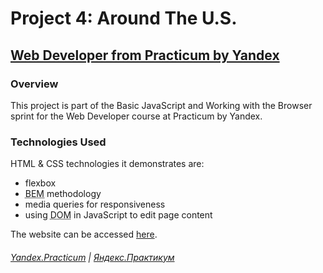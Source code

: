# Project 4: Around The U.S.

## [Web Developer from Practicum by Yandex](https://practicum.yandex.com/web/)

### Overview

This project is part of the Basic JavaScript and Working with the Browser sprint
for the Web Developer course at Practicum by Yandex.

### Technologies Used

HTML & CSS technologies it demonstrates are:

- flexbox
- <abbr title="Block, Element, Modifier">BEM</abbr> methodology
- media queries for responsiveness
- using <abbr title="Document Object Model">DOM</abbr> in JavaScript to edit
  page content

The website can be accessed
[here](https://derekschinke-practicum.github.io/web_project_4/).

###### [Yandex.Practicum](https://practicum.yandex.com/) | [Яндекс.Практикум](https://praktikum.yandex.ru/)
